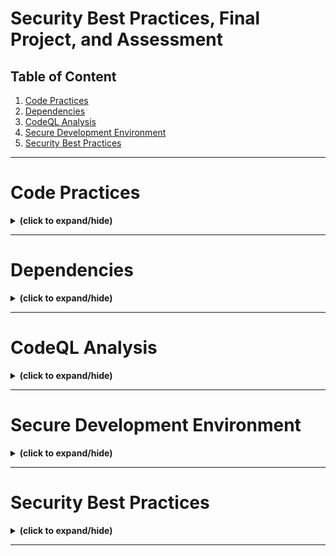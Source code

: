 # Security Best Practices, Final Project, and Assessment

## Table of Content
1. [Code Practices](#code_practices)
2. [Dependencies](#dependencies)
3. [CodeQL Analysis](#codeql_analysis)
4. [Secure Development Environment](#secure_dev_env)
5. [Security Best Practices](#security_best_practices)


---

<a id="code_practices"></a>
# Code Practices
<details close>
<summary><b>(click to expand/hide)</b></summary>
<!-- MarkdownTOC -->

## Overview

Code practices are essential to the software development process, focusing on security within the DevOps community. By implementing robust code practices early, developers can prevent costly fixes later and reduce vulnerabilities in the application layer.

## General Code Practices

1. **Secure Software Development Lifecycle:**
   - Integrating security from the start of development ensures the application is secure throughout its lifecycle.

2. **Secure Coding Standards:**
   - Establish and follow a set of secure coding guidelines to cultivate good coding habits.

3. **Use of Tested Libraries and Code:**
   - Utilize tested and approved managed code and reusable object libraries to enhance efficiency and security.

4. **Secure Updating:**
   - Focus updates on exposed threats or security-critical components of the source code.

5. **Security Training:**
   - Participate in training courses focused on secure software development to increase security awareness and improve coding skills.

## Input Validation and Scrubbing

### Validation

- **Purpose:** Ensures the input matches the expected type, range, length, and characters.
- **Techniques:**
  - Check input against a whitelist of allowed characters.
  - Reject any input that doesn't meet predefined criteria.
  - Validate data from untrusted sources rigorously.

### Scrubbing

- **Purpose:** Removes or sanitizes any malicious characters entered as input.
- **Examples of Malicious Characters:** `<`, `>`, `"`, `'`, `%`, `()`, `&`, `+`, `\`, etc.
- **Control Measures:** If malicious characters are necessary inputs, apply additional controls like output encoding and use of secure APIs.

## Output Sanitization

- **Encoding:** Convert input code into safe output code for interpreters.
- **Sanitization:** Cleanse all output from untrusted sources to prevent injection attacks in SQL, XML, LDAP, or local OS commands.

## Error Handling and Security

- **Goal:** Provide useful error messages for users and diagnostic information for developers without aiding potential attackers.
- **Practices:**
  - Use custom error pages and generic error messages.
  - Release memory upon error conditions to prevent corruption.
  - Restrict access to logs and log tampering events or failures.

## Conclusion

Effective code practices are crucial for developing secure software. These practices not only enhance security but also reduce the overall risk and potential costs associated with later fixes. Input validation, scrubbing, and proper error handling are key components in mitigating security risks in software development.

<!-- /MarkdownTOC -->
</details>

---

<a id="dependencies"></a>
# Dependencies
<details close>
<summary><b>(click to expand/hide)</b></summary>
<!-- MarkdownTOC -->

# Summary of Dependencies in Software Development

## Understanding Dependencies

A dependency in software development refers to a piece of software or code that relies on another software to function. This concept is crucial for adding features and functionalities to software without starting from scratch.

## Benefits of Using Dependencies

1. **Increased Efficiency:** Speeds up the software development process by building on existing work.
2. **Enhanced Functionality:** Allows for more features by integrating pre-built components.
3. **Cost-Effectiveness:** Reduces development costs and time.

## Risks and Challenges

1. **Security Vulnerabilities:** Using external code can expose software to bugs, flaws, or security vulnerabilities.
2. **Production Risks:** Dependencies can cause performance issues, crashes, or data leaks if not compatible or outdated.
3. **Licensing Issues:** Ensuring compliance with licensing requirements is essential to avoid legal complications.

## Best Practices for Managing Dependencies

1. **Vetting Dependencies:**
   - **Design and Documentation:** Ensure the API is well-designed and documented.
   - **Quality and Testing:** Assess the code quality and test for functionality and failures.
   - **Maintenance:** Check for regular updates and community engagement to ensure ongoing support.
   - **Security:** Analyze for potential vulnerabilities and security weaknesses.

2. **Using Dependency Management Tools:**
   - Automate the tracking of version updates and manage the installation process.
   - Inspect both direct and indirect dependencies to ensure code integrity.

## Example of Dependency Usage: Flask Framework

Flask, a web framework written in Python, utilizes several dependencies to enhance its functionality:

- **Werkzeug:** Manages the web server gateway interface.
- **Jinja:** A template language for rendering web pages.
- **MarkupSafe:** Secures handling of untrusted input.
- **ItsDangerous:** Ensures data integrity.
- **Click:** Used for building command-line applications.

### Practical Example with ItsDangerous

```python
from itsdangerous import URLSafeSerializer
```

# Create a serializer
serializer = URLSafeSerializer('your-secret-key', 'auth')

# Serialize data
token = serializer.dumps({'id': 5, 'name': 'Alice'})

# Deserialize the token
original_data = serializer.loads(token)
print(original_data['name'])

<!-- /MarkdownTOC -->
</details>

---

<a id="codeql_analysis"></a>
# CodeQL Analysis
<details close>
<summary><b>(click to expand/hide)</b></summary>
<!-- MarkdownTOC -->

## What is CodeQL?

CodeQL is a tool used for security analysis on GitHub, helping to ensure the ongoing security of code during its development. It is particularly crucial as it updates continuously to protect against new vulnerabilities.

## How CodeQL Works

CodeQL analyzes the code by treating it as data within a database. This allows for:

- Addition of code to the database via commits.
- Running queries on this database to identify security issues.
- Displaying results as code scanning alerts.

Users can run default queries or customize them to suit specific project needs.

## Supported Languages by CodeQL

CodeQL is versatile and supports multiple programming languages, both compiled and interpreted:

- C
- C++
- C#
- Java and Kotlin
- Go
- Ruby
- Python
- JavaScript (JS) / TypeScript (TS)
- Swift

## How to Use CodeQL on GitHub

### Setup Process

1. **Access Code Scanning:**
   - Navigate to the 'Security' tab in your GitHub repository.
   - Setup code scanning under 'Security Overview'.

2. **Configuration Options:**
   - **Default Configuration:** Automatically configures based on the repository's language.
   - **Advanced Configuration:** Manually create a YAML file to add more specific security checks.

### Running CodeQL

- CodeQL runs automatically on push or pull requests and during routine weekly checks.
- It incorporates new vulnerability checks regularly to stay current.

## Conclusion

CodeQL is an essential tool for maintaining the security of software projects on GitHub, offering broad language support and flexible configuration options for thorough security analyses.

<!-- /MarkdownTOC -->
</details>

---

<a id="secure_dev_env"></a>
# Secure Development Environment
<details close>
<summary><b>(click to expand/hide)</b></summary>
<!-- MarkdownTOC -->

## Understanding Secure Development Environment

A secure development environment encompasses practices and protocols that ensure software is developed in a system that mitigates risks from cyber threats and vulnerabilities. It's vital to integrate security from the beginning of the development process to avoid costly fixes and vulnerabilities in production.

## Causes of Insecure Development Environment

- Lack of security integration during the design and development phases.
- Insufficient separation between development and production environments.
- Inadequate protective monitoring, logging, or auditing in development settings.
- Use of outdated antivirus or anti-malware solutions, leading to susceptibility to phishing and malware attacks.
- Unrestricted access to unapproved code repositories and poor governance of code dependencies.

## Best Practices for Secure Development

### Early Integration of Security

- Collaborate with security teams from the onset of the design phase.
- Ensure that all team members are knowledgeable about secure development practices.

### Hardening the Development Environment

- Keep all software and development tools up to date.
- Disable or remove unnecessary services and ensure physical security of development machines.
- Use separate, hardened systems or virtual environments for development to minimize risks.

### Network and Access Security

- Secure the internet connection by monitoring open ports and implementing strict firewall policies.
- Use multifactor authentication to enhance security beyond just passwords, protecting against identity theft and unauthorized access.
- Secure secrets management to safeguard sensitive information like API keys and credentials.

### Monitoring and Auditing

- Invest in comprehensive monitoring and auditing controls to detect and respond to security incidents promptly.
- Utilize tools like network utilities to check the security of websites and track suspicious activities.
- Implement pre-commit hooks to prevent sensitive data like credentials from being uploaded to repositories.

### Developing in Isolated Environments

- Use container technologies like Docker to create isolated development environments that are separate from the main development machine, reducing the risk of cross-contamination and enhancing security by default.

## Conclusion

Creating and maintaining a secure development environment is essential for preventing cyber attacks and protecting organizational assets. By implementing best practices such as early security integration, stringent access controls, regular monitoring, and using isolated development environments, organizations can significantly mitigate risks associated with software development.

<!-- /MarkdownTOC -->
</details>

---

<a id="security_best_practices"></a>
# Security Best Practices
<details close>
<summary><b>(click to expand/hide)</b></summary>
<!-- MarkdownTOC -->


<!-- /MarkdownTOC -->
</details>

---
